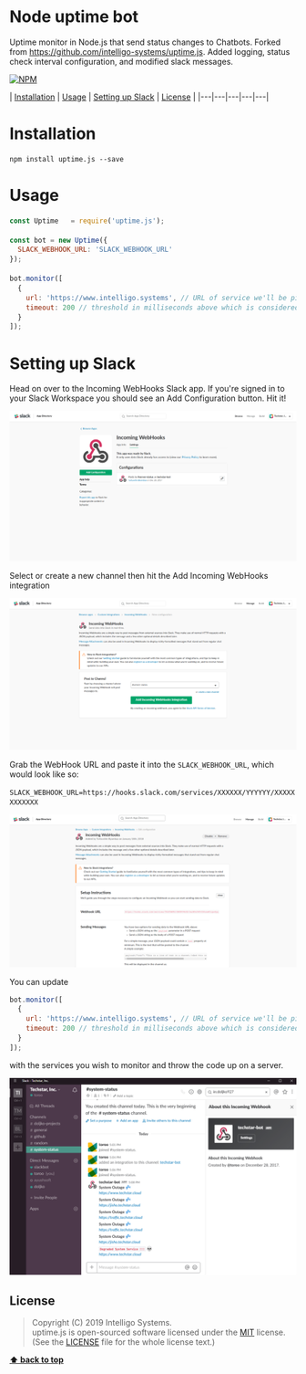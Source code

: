 # Node uptime bot

Uptime monitor in Node.js that send status changes to Chatbots.  Forked from https://github.com/intelligo-systems/uptime.js.  Added logging, status check interval configuration, and modified slack messages.

[![NPM](https://nodei.co/npm/uptime.js.png?downloads=true&downloadRank=true&stars=true)](https://nodei.co/npm/uptime.js/)


| [Installation][] | [Usage][] | [Setting up Slack][] | [License][] |
|---|---|---|---|---|

# Installation

```
npm install uptime.js --save
```

# Usage

```js
const Uptime   = require('uptime.js');

const bot = new Uptime({
  SLACK_WEBHOOK_URL: 'SLACK_WEBHOOK_URL'
});

bot.monitor([
  {
    url: 'https://www.intelligo.systems', // URL of service we'll be pining
    timeout: 200 // threshold in milliseconds above which is considered degraded performance
  }
]);

```

# Setting up Slack

Head on over to the Incoming WebHooks Slack app. If you're signed in to your Slack Workspace you should see an Add Configuration button. Hit it!

![screenshot](https://raw.githubusercontent.com/WheelhouseStudios/uptime.js/master/.github/image1.png)

Select or create a new channel then hit the Add Incoming WebHooks integration

![screenshot](https://raw.githubusercontent.com/WheelhouseStudios/uptime.js/master/.github/image2.png)

Grab the WebHook URL and paste it into the `SLACK_WEBHOOK_URL`, which would look like so:

`SLACK_WEBHOOK_URL=https://hooks.slack.com/services/XXXXXX/YYYYYY/XXXXXXXXXXXX`

![screenshot](https://raw.githubusercontent.com/WheelhouseStudios/uptime.js/master/.github/image3.png)

You can update 

```js
bot.monitor([
  {
    url: 'https://www.intelligo.systems', // URL of service we'll be pining
    timeout: 200 // threshold in milliseconds above which is considered degraded performance
  }
]);
``` 
with the services you wish to monitor and throw the code up on a server.

![screenshot](https://raw.githubusercontent.com/WheelhouseStudios/uptime.js/master/.github/image4.png)

## License

> Copyright (C) 2019 Intelligo Systems.  
> uptime.js is open-sourced software licensed under the [MIT](https://opensource.org/licenses/MIT) license.  
> (See the [LICENSE](https://github.com/WheelhouseStudios/uptime.js/blob/master/LICENSE) file for the whole license text.)

**[⬆ back to top](#node-uptime-bot)**

[Installation]:#installation
[Usage]:#usage
[Setting up Slack]:#setting-up-slack
[Contributors]:#contributors
[License]:#license

